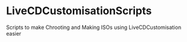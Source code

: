 # LiveCDCustomisationScripts
Scripts to make Chrooting and Making ISOs using LiveCDCustomisation easier

